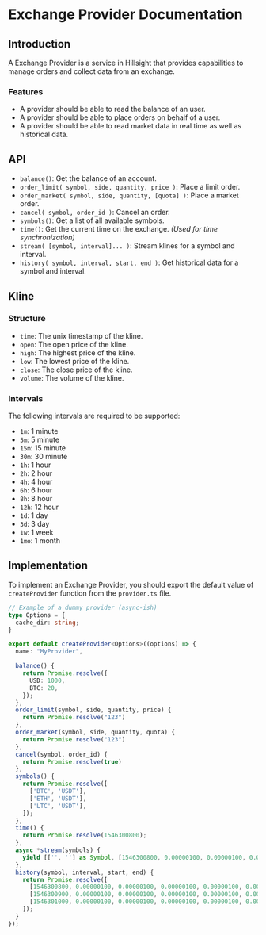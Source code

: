# Exchange Provider Documentation

## Introduction

A Exchange Provider is a service in Hillsight that provides capabilities to
manage orders and collect data from an exchange.

### Features

- A provider should be able to read the balance of an user.
- A provider should be able to place orders on behalf of a user.
- A provider should be able to read market data in real time as well as
  historical data.

## API

- `balance()`: Get the balance of an account.
- `order_limit( symbol, side, quantity, price )`: Place a limit order.
- `order_market( symbol, side, quantity, [quota] )`: Place a market order.
- `cancel( symbol, order_id )`: Cancel an order.
- `symbols()`: Get a list of all available symbols.
- `time()`: Get the current time on the exchange. _(Used for time
  synchronization)_
- `stream( [symbol, interval]... )`: Stream klines for a symbol and interval.
- `history( symbol, interval, start, end )`: Get historical data for a symbol
  and interval.

## Kline

### Structure

- `time`: The unix timestamp of the kline.
- `open`: The open price of the kline.
- `high`: The highest price of the kline.
- `low`: The lowest price of the kline.
- `close`: The close price of the kline.
- `volume`: The volume of the kline.

### Intervals

The following intervals are required to be supported:

- `1m`: 1 minute
- `5m`: 5 minute
- `15m`: 15 minute
- `30m`: 30 minute
- `1h`: 1 hour
- `2h`: 2 hour
- `4h`: 4 hour
- `6h`: 6 hour
- `8h`: 8 hour
- `12h`: 12 hour
- `1d`: 1 day
- `3d`: 3 day
- `1w`: 1 week
- `1mo`: 1 month

## Implementation

To implement an Exchange Provider, you should export the default value of
`createProvider` function from the `provider.ts` file.

```ts
// Example of a dummy provider (async-ish)
type Options = {
  cache_dir: string;
}

export default createProvider<Options>((options) => {
  name: "MyProvider",

  balance() {
    return Promise.resolve({
      USD: 1000,
      BTC: 20,
    });
  },
  order_limit(symbol, side, quantity, price) {
    return Promise.resolve("123")
  },
  order_market(symbol, side, quantity, quota) {
    return Promise.resolve("123")
  },
  cancel(symbol, order_id) {
    return Promise.resolve(true)
  },
  symbols() {
    return Promise.resolve([
      ['BTC', 'USDT'],
      ['ETH', 'USDT'],
      ['LTC', 'USDT'],
    ]);
  },
  time() {
    return Promise.resolve(1546300800);
  },
  async *stream(symbols) {
    yield [['', ''] as Symbol, [1546300800, 0.00000100, 0.00000100, 0.00000100, 0.00000100, 0.00000100] as Kline];
  },
  history(symbol, interval, start, end) {
    return Promise.resolve([
      [1546300800, 0.00000100, 0.00000100, 0.00000100, 0.00000100, 0.00000100],
      [1546300900, 0.00000100, 0.00000100, 0.00000100, 0.00000100, 0.00000100],
      [1546301000, 0.00000100, 0.00000100, 0.00000100, 0.00000100, 0.00000100],
    ]);
  }
});
```
